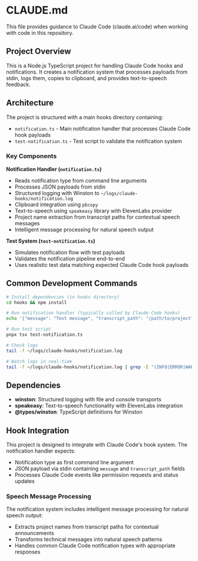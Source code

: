 # CLAUDE.md

This file provides guidance to Claude Code (claude.ai/code) when working with code in this repository.

## Project Overview

This is a Node.js TypeScript project for handling Claude Code hooks and notifications. It creates a notification system that processes payloads from stdin, logs them, copies to clipboard, and provides text-to-speech feedback.

## Architecture

The project is structured with a main hooks directory containing:

- `notification.ts` - Main notification handler that processes Claude Code hook payloads
- `test-notification.ts` - Test script to validate the notification system

### Key Components

**Notification Handler (`notification.ts`)**
- Reads notification type from command line arguments
- Processes JSON payloads from stdin
- Structured logging with Winston to `~/logs/claude-hooks/notification.log`
- Clipboard integration using `pbcopy`
- Text-to-speech using `speakeasy` library with ElevenLabs provider
- Project name extraction from transcript paths for contextual speech messages
- Intelligent message processing for natural speech output

**Test System (`test-notification.ts`)**
- Simulates notification flow with test payloads
- Validates the notification pipeline end-to-end
- Uses realistic test data matching expected Claude Code hook payloads

## Common Development Commands

```bash
# Install dependencies (in hooks directory)
cd hooks && npm install

# Run notification handler (typically called by Claude Code hooks)
echo '{"message": "Test message", "transcript_path": "/path/to/project"}' | pnpx tsx notification.ts hook-type

# Run test script
pnpx tsx test-notification.ts

# Check logs
tail -f ~/logs/claude-hooks/notification.log

# Watch logs in real-time
tail -f ~/logs/claude-hooks/notification.log | grep -E "(INFO|ERROR|WARN)"
```

## Dependencies

- **winston**: Structured logging with file and console transports
- **speakeasy**: Text-to-speech functionality with ElevenLabs integration
- **@types/winston**: TypeScript definitions for Winston

## Hook Integration

This project is designed to integrate with Claude Code's hook system. The notification handler expects:
- Notification type as first command line argument
- JSON payload via stdin containing `message` and `transcript_path` fields
- Processes Claude Code events like permission requests and status updates

### Speech Message Processing

The notification system includes intelligent message processing for natural speech output:
- Extracts project names from transcript paths for contextual announcements
- Transforms technical messages into natural speech patterns
- Handles common Claude Code notification types with appropriate responses